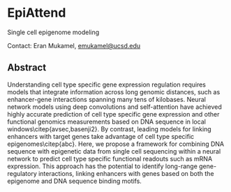 # EpiAttend
Single cell epigenome modeling

Contact: Eran Mukamel, emukamel@ucsd.edu

## Abstract
Understanding cell type specific gene expression regulation requires models that integrate information across long genomic distances, such as enhancer-gene interactions spanning many tens of kilobases. Neural network models using deep convolutions and self-attention have achieved highly accurate prediction of cell type specific gene expression and other functional genomics measurements based on DNA sequence in local windows\citep{avsec,basenji2}. By contrast, leading models for linking enhancers with target genes take advantage of cell type specific epigenomes\citep{abc}. Here, we propose a framework for combining DNA sequence with epigenetic data from single cell sequencing within a neural network to predict cell type specific functional readouts such as mRNA expression. This approach has the potential to identify long-range gene-regulatory interactions, linking enhancers with genes based on both the epigenome and DNA sequence binding motifs.
